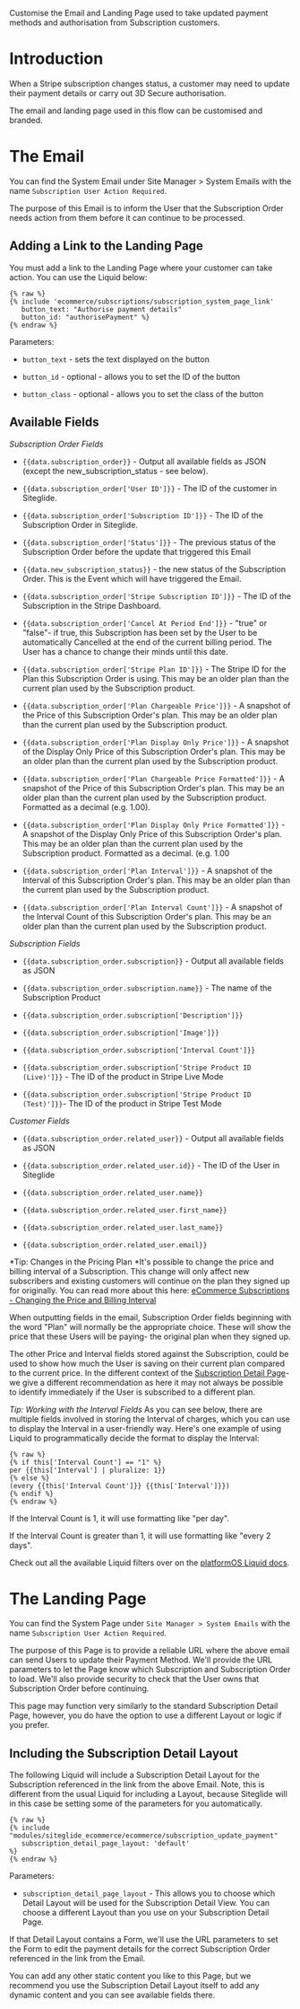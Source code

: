 Customise the Email and Landing Page used to take updated payment methods and authorisation from Subscription customers.

# Introduction

When a Stripe subscription changes status, a customer may need to update their payment details or carry out 3D Secure authorisation.&#x20;

The email and landing page used in this flow can be customised and branded.&#x20;

# The Email

You can find the System Email under Site Manager > System Emails with the name `Subscription User Action Required`.&#x20;

The purpose of this Email is to inform the User that the Subscription Order needs action from them before it can continue to be processed.&#x20;

## Adding a Link to the Landing Page

You must add a link to the Landing Page where your customer can take action. You can use the Liquid below:

```liquid
{% raw %}
{% include 'ecommerce/subscriptions/subscription_system_page_link'
   button_text: "Authorise payment details"
   button_id: "authorisePayment" %}
{% endraw %}
```

Parameters:

*   `button_text` -  sets the text displayed on the button

*   `button_id` - optional - allows you to set the ID of the button

*   `button_class` - optional - allows you to set the class of the button

## Available Fields

*Subscription Order Fields*

*   `{{data.subscription_order}}` - Output all available fields as JSON (except the new\_subscription\_status - see below).

*   `{{data.subscription_order['User ID']}}` - The ID of the customer in Siteglide.

*   `{{data.subscription_order['Subscription ID']}}` - The ID of the Subscription Order in Siteglide.

*   `{{data.subscription_order['Status']}}` - The previous status of the Subscription Order before the update that triggered this Email

*   `{{data.new_subscription_status}}` - the new status of the Subscription Order. This is the Event which will have triggered the Email.

*   `{{data.subscription_order['Stripe Subscription ID']}}` - The ID of the Subscription in the Stripe Dashboard.

*   `{{data.subscription_order['Cancel At Period End']}}` - "true" or "false"- if true, this Subscription has been set by the User to be automatically Cancelled at the end of the current billing period. The User has a chance to change their minds until this date.

*   `{{data.subscription_order['Stripe Plan ID']}}` - The Stripe ID for the Plan this Subscription Order is using. This may be an older plan than the current plan used by the Subscription product.

*   `{{data.subscription_order['Plan Chargeable Price']}}` - A snapshot of the Price of this Subscription Order's plan. This may be an older plan than the current plan used by the Subscription product.

*   `{{data.subscription_order['Plan Display Only Price']}}` - A snapshot of the Display Only Price of this Subscription Order's plan. This may be an older plan than the current plan used by the Subscription product.

*   `{{data.subscription_order['Plan Chargeable Price Formatted']}}` - A snapshot of the Price of this Subscription Order's plan. This may be an older plan than the current plan used by the Subscription product. Formatted as a decimal (e.g. 1.00).

*   `{{data.subscription_order['Plan Display Only Price Formatted']}}` - A snapshot of the Display Only Price of this Subscription Order's plan. This may be an older plan than the current plan used by the Subscription product. Formatted as a decimal. (e.g. 1.00

*   `{{data.subscription_order['Plan Interval']}}` - A snapshot of the Interval of this Subscription Order's plan. This may be an older plan than the current plan used by the Subscription product.

*   `{{data.subscription_order['Plan Interval Count']}}` - A snapshot of the Interval Count of this Subscription Order's plan. This may be an older plan than the current plan used by the Subscription product.

*Subscription Fields*

*   `{{data.subscription_order.subscription}}` - Output all available fields as JSON

*   `{{data.subscription_order.subscription.name}}` - The name of the Subscription Product

*   `{{data.subscription_order.subscription['Description']}}`

*   `{{data.subscription_order.subscription['Image']}}`

*   `{{data.subscription_order.subscription['Interval Count']}}`

*   `{{data.subscription_order.subscription['Stripe Product ID (Live)']}}` - The ID of the product in Stripe Live Mode

*   `{{data.subscription_order.subscription['Stripe Product ID (Test)']}}`- The ID of the product in Stripe Test Mode

*Customer Fields*

*   `{{data.subscription_order.related_user}}` - Output all available fields as JSON

*   `{{data.subscription_order.related_user.id}}` - The ID of the User in Siteglide

*   `{{data.subscription_order.related_user.name}}`&#x20;

*   `{{data.subscription_order.related_user.first_name}}`

*   `{{data.subscription_order.related_user.last_name}}`

*   `{{data.subscription_order.related_user.email}}`

*Tip: Changes in the Pricing Plan
*It's possible to change the price and billing interval of a Subscription. This change will only affect new subscribers and existing customers will continue on the plan they signed up for originally. You can read more about this here: [eCommerce Subscriptions - Changing the Price and Billing Interval](https://help.siteglide.com/en/article/ecommerce-subscriptions-changing-the-price-and-billing-interval-egzyvo/)

When outputting fields in the email, Subscription Order fields beginning with the word "Plan" will normally be the appropriate choice. These will show the price that these Users will be paying- the original plan when they signed up.

The other Price and Interval fields stored against the Subscription, could be used to show how much the User is saving on their current plan compared to the current price. In the different context of the [Subscription Detail Page](/ecommerce/get-started-ecommerce/subscriptions/subscriptions-detail.md)- we give a different recommendation as here it may not always be possible to identify immediately if the User is subscribed to a different plan.

*Tip: Working with the Interval Fields*
As you can see below, there are multiple fields involved in storing the Interval of charges, which you can use to display the Interval in a user-friendly way. Here's one example of using Liquid to programmatically decide the format to display the Interval:

```liquid
{% raw %}
{% if this['Interval Count'] == "1" %}
per {{this['Interval'] | pluralize: 1}}
{% else %}
(every {{this['Interval Count']}} {{this['Interval']}})
{% endif %}
{% endraw %}
```

If the Interval Count is 1, it will use formatting like "per day".

If the Interval Count is greater than 1, it will use formatting like "every 2 days".&#x20;

Check out all the available Liquid filters over on the [platformOS Liquid docs](https://documentation.platformos.com/api-reference/liquid/introduction).

# The Landing Page

You can find the System Page under `Site Manager > System Emails` with the name `Subscription User Action Required`.&#x20;

The purpose of this Page is to provide a reliable URL where the above email can send Users to update their Payment Method. We'll provide the URL parameters to let the Page know which Subscription and Subscription Order to load. We'll also provide security to check that the User owns that Subscription Order before continuing.&#x20;

This page may function very similarly to the standard Subscription Detail Page, however, you do have the option to use a different Layout or logic if you prefer.&#x20;

## Including the Subscription Detail Layout

The following Liquid will include a Subscription Detail Layout for the Subscription referenced in the link from the above Email. Note, this is different from the usual Liquid for including a Layout, because Siteglide will in this case be setting some of the parameters for you automatically.&#x20;

```liquid
{% raw %}
{% include "modules/siteglide_ecommerce/ecommerce/subscription_update_payment"
   subscription_detail_page_layout: 'default' 
%}
{% endraw %}
```

Parameters:

*   `subscription_detail_page_layout` - This allows you to choose which Detail Layout will be used for the Subscription Detail View. You can choose a different Layout than you use on your Subscription Detail Page.

If that Detail Layout contains a Form, we'll use the URL parameters to set the Form to edit the payment details for the correct Subscription Order referenced in the link from the Email.&#x20;

You can add any other static content you like to this Page, but we recommend you use the Subscription Detail Layout itself to add any dynamic content and you can see available fields there.
